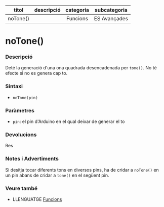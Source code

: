 
| títol | descripció   | categoria  | subcategoria        |
| :---: | :----------: | :--------: | :-----------------: |
| noTone() | | Funcions | ES Avançades |

# noTone()

### Descripció

Deté la generació d'una ona quadrada desencadenada per `tone()`. No té efecte si no es genera cap to.

### Sintaxi

* `noTone(pin)`

### Paràmetres

* `pin`: el pin d'Arduino en el qual deixar de generar el to

### Devolucions

Res

### Notes i Advertiments

Si desitja tocar diferents tons en diversos pins, ha de cridar a `noTone()` en un pin abans de cridar a `tone()` en el següent pin.

### Veure també

* LLENGUATGE [Funcions](../Funcions.md)
